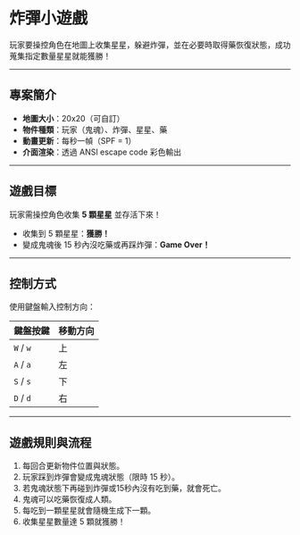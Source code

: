 # 炸彈小遊戲

玩家要操控角色在地圖上收集星星，躲避炸彈，並在必要時取得藥恢復狀態，成功蒐集指定數量星星就能獲勝！

---

## 專案簡介

- **地圖大小**：20x20（可自訂）
- **物件種類**：玩家（鬼魂）、炸彈、星星、藥
- **動畫更新**：每秒一幀（SPF = 1）
- **介面渲染**：透過 ANSI escape code 彩色輸出

---

## 遊戲目標

玩家需操控角色收集 **5 顆星星** 並存活下來！

- 收集到 5 顆星星：**獲勝！**
- 變成鬼魂後 15 秒內沒吃藥或再踩炸彈：**Game Over！**

---

## 控制方式

使用鍵盤輸入控制方向：

| 鍵盤按鍵 | 移動方向 |
|----------|----------|
| `W` / `w` | 上       |
| `A` / `a` | 左       |
| `S` / `s` | 下       |
| `D` / `d` | 右       |

---

## 遊戲規則與流程

1. 每回合更新物件位置與狀態。
2. 玩家踩到炸彈會變成鬼魂狀態（限時 15 秒）。
3. 若鬼魂狀態下再碰到炸彈或15秒內沒有吃到藥，就會死亡。
4. 鬼魂可以吃藥恢復成人類。
5. 每吃到一顆星星就會隨機生成下一顆。
6. 收集星星數量達 5 顆就獲勝！
